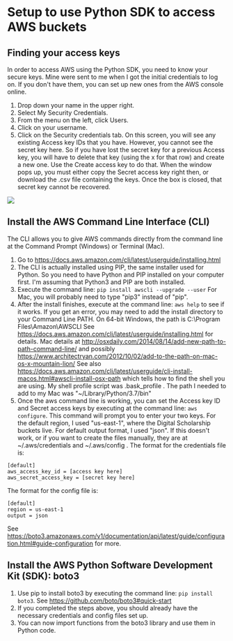 # Setup to use Python SDK to access AWS buckets

## Finding your access keys

In order to access AWS using the Python SDK, you need to know your secure keys.  Mine were sent to me when I got the initial credentials to log on.  If you don't have them, you can set up new ones from the AWS console online.

1. Drop down your name in the upper right.
2. Select My Security Credentials.
3. From the menu on the left, click Users.
4. Click on your username.  
5. Click on the Security credentials tab.  On this screen, you will see any existing Access key IDs that you have.  However, you cannot see the secret key here.  So if you have lost the secret key for a previous Access key, you will have to delete that key (using the x for that row) and create a new one.  Use the Create access key to do that. When the window pops up, you must either copy the Secret access key right then, or download the .csv file containing the keys.  Once the box is closed, that secret key cannot be recovered.

![](../images/security-key-screenshot.png)

## Install the AWS Command Line Interface (CLI)

The CLI allows you to give AWS commands directly from the command line at the Command Prompt (Windows) or Terminal (Mac).  

1. Go to https://docs.aws.amazon.com/cli/latest/userguide/installing.html
2. The CLI is actually installed using PIP, the same installer used for Python.  So you need to have Python and PIP installed on your computer first.  I'm assuming that Python3 and PIP are both installed.  
3. Execute the command line: ```pip install awscli --upgrade --user``` For Mac, you will probably need to type "pip3" instead of "pip".
4. After the install finishes, execute at the command line: ```aws help``` to see if it works.  If you get an error, you may need to add the install directory to your Command Line PATH.  On 64-bit Windows, the path is C:\Program Files\Amazon\AWSCLI See https://docs.aws.amazon.com/cli/latest/userguide/installing.html for details.  Mac details at http://osxdaily.com/2014/08/14/add-new-path-to-path-command-line/ and possibly https://www.architectryan.com/2012/10/02/add-to-the-path-on-mac-os-x-mountain-lion/ See also https://docs.aws.amazon.com/cli/latest/userguide/cli-install-macos.html#awscli-install-osx-path which tells how to find the shell you are using. My shell profile script was .bask_profile .  The path I needed to add to my Mac was "~/Library/Python/3.7/bin"
5. Once the aws command line is working, you can set the Access key ID and Secret access keys by executing at the command line: ```aws configure```.  This command will prompt you to enter your two keys.  For the default region, I used "us-east-1", where the Digital Scholarship buckets live.  For default output format, I used "json".  If this doesn't work, or if you want to create the files manually, they are at ~/.aws/credentials and ~/.aws/config .  The format for the credentials file is:

```
[default]
aws_access_key_id = [access key here]
aws_secret_access_key = [secret key here]
```

The format for the config file is:

```
[default]
region = us-east-1
output = json
```

See https://boto3.amazonaws.com/v1/documentation/api/latest/guide/configuration.html#guide-configuration for more.

## Install the AWS Python Software Development Kit (SDK): boto3

1. Use pip to install boto3 by executing the command line: ```pip install boto3```.  See https://github.com/boto/boto3#quick-start
2. If you completed the steps above, you should already have the necessary credentials and config files set up.  
3. You can now import functions from the boto3 library and use them in Python code.
